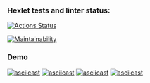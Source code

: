 ### Hexlet tests and linter status:
[![Actions Status](https://github.com/GalLana/java-project-61/actions/workflows/hexlet-check.yml/badge.svg)](https://github.com/GalLana/java-project-61/actions)

[![Maintainability](https://api.codeclimate.com/v1/badges/110d7ad6582c343efdec/maintainability)](https://codeclimate.com/github/GalLana/java-project-61/maintainability)

### Demo
[![asciicast](https://asciinema.org/a/IAiUVSgDjQU6EMbpaKeIQBaUh.png)](https://asciinema.org/a/IAiUVSgDjQU6EMbpaKeIQBaUh)
[![asciicast](https://asciinema.org/a/zRKYvbUOm4yVrfPx7sJ6Xj8F6.png)](https://asciinema.org/a/zRKYvbUOm4yVrfPx7sJ6Xj8F6)
[![asciicast](https://asciinema.org/a/uaQtJbZ4mN4fJ6z0C7m0Z8QMq.png)](https://asciinema.org/a/uaQtJbZ4mN4fJ6z0C7m0Z8QMq)
[![asciicast]( https://asciinema.org/a/Eeoi7gGnW38fqDXu1Xt9kDlb1.png)]( https://asciinema.org/a/Eeoi7gGnW38fqDXu1Xt9kDlb1)
